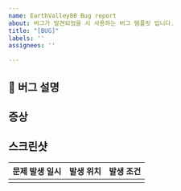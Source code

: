 ```yaml
---
name: EarthValley80 Bug report
about: 버그가 발견되었을 시 사용하는 버그 템플릿 입니다.
title: "[BUG]"
labels: ''
assignees: ''

---
```


## 🐞 버그 설명

<!-- 버그 관련 설명 작성 -->

## 증상

<!-- 증상 작성 -->

## 스크린샷

| 문제 발생 일시 | 발생 위치 | 발생 조건 |
| --- | --- | --- |
|  |  |  |
